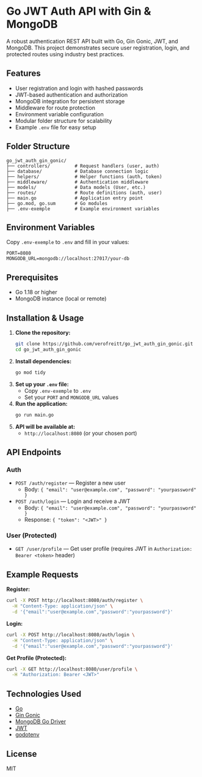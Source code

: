 # Go JWT Auth API with Gin & MongoDB

A robust authentication REST API built with Go, Gin Gonic, JWT, and MongoDB. This project demonstrates secure user registration, login, and protected routes using industry best practices.

## Features
- User registration and login with hashed passwords
- JWT-based authentication and authorization
- MongoDB integration for persistent storage
- Middleware for route protection
- Environment variable configuration
- Modular folder structure for scalability
- Example `.env` file for easy setup

## Folder Structure
```
go_jwt_auth_gin_gonic/
├── controllers/         # Request handlers (user, auth)
├── database/            # Database connection logic
├── helpers/             # Helper functions (auth, token)
├── middleware/          # Authentication middleware
├── models/              # Data models (User, etc.)
├── routes/              # Route definitions (auth, user)
├── main.go              # Application entry point
├── go.mod, go.sum       # Go modules
├── .env-exemple         # Example environment variables
```

## Environment Variables
Copy `.env-exemple` to `.env` and fill in your values:
```
PORT=8080
MONGODB_URL=mongodb://localhost:27017/your-db
```

## Prerequisites
- Go 1.18 or higher
- MongoDB instance (local or remote)

## Installation & Usage
1. **Clone the repository:**
   ```bash
   git clone https://github.com/verofreitt/go_jwt_auth_gin_gonic.git
   cd go_jwt_auth_gin_gonic
   ```
2. **Install dependencies:**
   ```bash
   go mod tidy
   ```
3. **Set up your `.env` file:**
   - Copy `.env-exemple` to `.env`
   - Set your `PORT` and `MONGODB_URL` values
4. **Run the application:**
   ```bash
   go run main.go
   ```
5. **API will be available at:**
   - `http://localhost:8080` (or your chosen port)

## API Endpoints
### Auth
- `POST /auth/register` — Register a new user
  - Body: `{ "email": "user@example.com", "password": "yourpassword" }`
- `POST /auth/login` — Login and receive a JWT
  - Body: `{ "email": "user@example.com", "password": "yourpassword" }`
  - Response: `{ "token": "<JWT>" }`

### User (Protected)
- `GET /user/profile` — Get user profile (requires JWT in `Authorization: Bearer <token>` header)

## Example Requests
**Register:**
```bash
curl -X POST http://localhost:8080/auth/register \
  -H "Content-Type: application/json" \
  -d '{"email":"user@example.com","password":"yourpassword"}'
```

**Login:**
```bash
curl -X POST http://localhost:8080/auth/login \
  -H "Content-Type: application/json" \
  -d '{"email":"user@example.com","password":"yourpassword"}'
```

**Get Profile (Protected):**
```bash
curl -X GET http://localhost:8080/user/profile \
  -H "Authorization: Bearer <JWT>"
```

## Technologies Used
- [Go](https://golang.org/)
- [Gin Gonic](https://gin-gonic.com/)
- [MongoDB Go Driver](https://github.com/mongodb/mongo-go-driver)
- [JWT](https://jwt.io/)
- [godotenv](https://github.com/joho/godotenv)

## License
MIT

